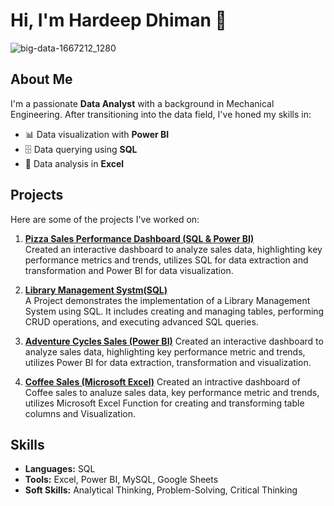 # Hi, I'm Hardeep Dhiman 👋
![big-data-1667212_1280](https://github.com/user-attachments/assets/90076a28-c53a-4a05-a709-6d27f66f475d)

## About Me
I'm a passionate **Data Analyst** with a background in Mechanical Engineering. After transitioning into the data field, I've honed my skills in:
- 📊 Data visualization with **Power BI**
- 🗄️ Data querying using **SQL**
- 🧮 Data analysis in **Excel**

## Projects
Here are some of the projects I've worked on:

1. **[Pizza Sales Performance Dashboard (SQL & Power BI)](https://github.com/Hardeep6dhiman/Pizza_Sales_Project)**  
   Created an interactive dashboard to analyze sales data, highlighting key performance metrics and trends, utilizes SQL for data extraction and transformation and Power BI for data visualization.

2. **[Library Management Systm(SQL)](https://github.com/Hardeep6dhiman/Library_Management_System)**  
   A Project demonstrates the implementation of a Library Management System using SQL. It includes creating and managing tables, performing CRUD operations, and executing advanced SQL queries.

3. **[Adventure Cycles Sales (Power BI)](https://github.com/Hardeep6dhiman/Adventure_Cycles_Sales_Project)**
   Created an interactive dashboard to analyze sales data, highlighting key performance metric and trends, utilizes Power BI for data extraction, transformation and visualization.

4. **[Coffee Sales (Microsoft Excel)](https://github.com/Hardeep6dhiman/Coffee_Sales)**
   Created an intractive dashboard of Coffee sales to analuze sales data, key performance metric and trends, utilizes Microsoft Excel Function for creating and transforming table columns and Visualization.

   
## Skills
- **Languages:** SQL
- **Tools:** Excel, Power BI, MySQL, Google Sheets
- **Soft Skills:** Analytical Thinking, Problem-Solving, Critical Thinking
